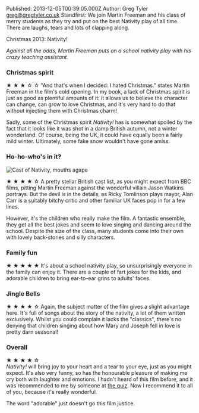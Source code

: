 Published: 2013-12-05T00:39:05.000Z
Author: Greg Tyler <greg@gregtyler.co.uk>
Standfirst: We join Martin Freeman and his class of merry students as they try and put on the best Nativity play of all time. There are laughs, tears and lots of clapping along.

Christmas 2013: Nativity!

_Against all the odds, Martin Freeman puts on a school nativity play with his crazy teaching assistant._   


### Christmas spirit


★ ★ ★ ☆ ☆ "And that's when I decided: I hated Christmas." states Martin Freeman in the film's cold opening. In my book, a lack of Christmas spirit is just as good as plentiful amounts of it: it allows us to believe the character can change, can grow to love Christmas, and it's very hard to do that without injecting them with Christmas charm!   

Sadly, some of the Christmas spirit _Nativity!_ has is somewhat spoiled by the fact that it looks like it was shot in a damp British autumn, not a winter wonderland. Of course, being the UK, it could have equally been a fairly mild winter. Ultimately, some fake snow wouldn't have gone amiss.   

### Ho-ho-who's in it?

![Cast of Nativity, mouths agape](/nativity1.jpg ":right They all just found out they're going to meet Ricky Tomlinson!")

★ ★ ★ ★ ☆ A pretty stellar British cast list, as you might expect from BBC films, pitting Martin Freeman against the wonderful villain Jason Watkins portrays. But the devil is in the details, as Ricky Tomlinson plays mayor, Alan Carr is a suitably bitchy critic and other familiar UK faces pop in for a few lines.   

However, it's the children who really make the film. A fantastic ensemble, they get all the best jokes and seem to love singing and dancing around the school. Despite the size of the class, many students come into their own with lovely back-stories and silly characters.   


### Family fun


★ ★ ★ ★ ★ It's about a school nativity play, so unsurprisingly everyone in the family can enjoy it. There are a couple of fart jokes for the kids, and adorable children to bring ear-to-ear grins to adults' faces.   


### Jingle Bells


★ ★ ★ ★ ☆ Again, the subject matter of the film gives a slight advantage here. It's full of songs about the story of the nativity, a lot of them written exclusively. Whilst you could complain it lacks the "classics", there's no denying that children singing about how Mary and Joseph fell in love is pretty darn seasonal!   


### Overall


★ ★ ★ ★ ☆   
_Nativity!_ will bring joy to your heart and a tear to your eye, just as you might expect. It's also very funny, so has the honourable pleasure of making me cry both with laughter and emotions. I hadn't heard of this film before, and it was recommended to me by someone at [the quiz][2]. Now I recommend it to all of you, because it's really wonderful.   


The word "adorable" just doesn't go this film justice.

[1]: http://gregtyler.co.uk/christmas-2013-film-list/
[2]: https://www.facebook.com/pleasancepubquiz
